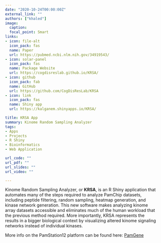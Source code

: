```yaml
---
date: "2020-10-24T00:00:00Z"
external_link: ""
authors: ["khaled"]
image:
  caption: 
  focal_point: Smart
links:
- icon: file-alt
  icon_pack: fas
  name: Paper
  url: https://pubmed.ncbi.nlm.nih.gov/34919543/
- icon: solar-panel
  icon_pack: fas
  name: Package Website
  url: https://cogdisreslab.github.io/KRSA/
- icon: github
  icon_pack: fab
  name: GitHub
  url: https://github.com/CogDisResLab/KRSA 
- icon: link
  icon_pack: fas
  name: Shiny app
  url: https://kalganem.shinyapps.io/KRSA/

title: KRSA App
summary: Kinome Random Sampling Analyzer
tags:
- Apps
- Projects
- R Shiny
- Bioinformatics
- Web Application

url_code: ""
url_pdf: ""
url_slides: ""
url_video: ""

---
```



Kinome Random Sampling Analyzer, or **KRSA**, is an R Shiny application that automates many of the steps required to analyze PamChip datasets, including peptide filtering, random sampling, heatmap generation, and kinase network generation. This new software makes analyzing kinome array datasets accessible and eliminates much of the human workload that the previous method required. More importantly, KRSA represents the results in a bigger biological context by visualizing altered kinome signaling networks instead of individual kinases.

More info on the PamStation12 platform can be found here: [PamGene](https://pamgene.com/)







